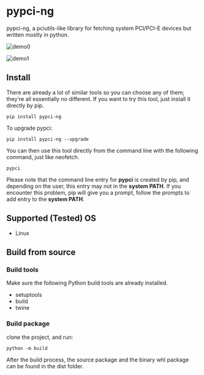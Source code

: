 # pypci-ng
pypci-ng, a pciutils-like library for fetching system PCI/PCI-E devices but written mostly in python.


![demo0](https://files.catbox.moe/mku1dg.png)


![demo1](https://files.catbox.moe/scnd3j.png)

## Install
There are already a lot of similar tools so you can choose any of them; they're all essentially no different. If you want to try this tool, just install it directly by pip.
```shell
pip install pypci-ng
```
To upgrade pypci:
```shell
pip install pypci-ng --upgrade
```
You can then use this tool directly from the command line with the following command, just like neofetch.
```shell
pypci
```
Please note that the command line entry for __pypci__ is created by pip, and depending on the user, this entry may not in the __system PATH__. If you encounter this problem, pip will give you a prompt, follow the prompts to add entry to the __system PATH__.

## Supported (Tested) OS
* Linux


## Build from source
### Build tools
Make sure the following Python build tools are already installed.
* setuptools
* build
* twine

### Build package
clone the project, and run:
```shell
python -m build
```
After the build process, the source package and the binary whl package can be found in the dist folder.
